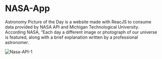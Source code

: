 # NASA-App

Astronomy Picture of the Day is a website made with ReacJS to consume data provided by NASA API and Michigan Technological University. According NASA, “Each day a different image or photograph of our universe is featured, along with a brief explanation written by a professional astronomer.

![Nasa-API-1](https://user-images.githubusercontent.com/62628610/119395820-0f28fb80-bca2-11eb-8fdd-3d292b834749.png)
